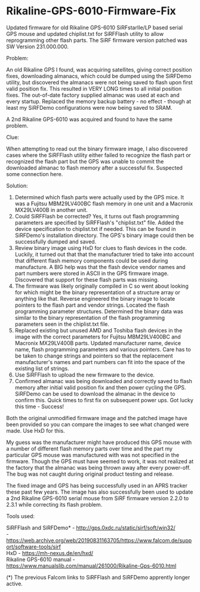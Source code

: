 # Rikaline-GPS-6010-Firmware-Fix
Updated firmware for old Rikaline GPS-6010 SiRFstarIIe/LP based serial GPS mouse and updated chiplist.txt for SiRFFlash utility to allow reprogramming other flash parts. The SiRF firmware version patched was SW Version 231.000.000.

Problem:

An old Rikaline GPS I found, was acquiring satellites, giving correct position fixes, downloading almanacs, which could be dumped using the SiRFDemo utility, but discovered the almanacs were not being saved to flash upon first valid position fix. This resulted in VERY LONG times to all initial position fixes. The out-of-date factory supplied almanac was used at each and every startup. Replaced the memory backup battery - no effect - though at least my SiRFDemo configurations were now being saved to SRAM.

A 2nd Rikaline GPS-6010 was acquired and found to have the same problem.

Clue:

When attempting to read out the binary firmware image, I also discovered cases where the SiRFFlash utility either failed to recognize the flash part or recognized the flash part but the GPS was unable to commit the downloaded almanac to flash memory after a successful fix. Suspected some connection here.

Solution:

1. Determined which flash parts were actually used by the GPS mice. It was a Fujitsu MBM29LV400BC flash memory in one unit and a Macronix MX29LV400B in another unit.<br>
2. Could SiRFFlash be corrected? Yes, it turns out flash programming parameters are specified by SiRFFlash's "chiplist.txt" file. Added the device specification to chiplist.txt if needed. This can be found in SiRFDemo's installation directory. The GPS's binary image could then be successfully dumped and saved.<br>
3. Review binary image using HxD for clues to flash devices in the code. Luckily, it turned out that that the manufacturer tried to take into account that different flash memory components could be used during manufacture. A BIG help was that the flash device vendor names and part numbers were stored in ASCII in the GPS firmware image. Discovered that support for these flash parts was missing.<br>
4. The firmware was likely originally compiled in C so went about looking for which might be the binary representation of a structure array or anything like that. Reverse engineered the binary image to locate pointers to the flash part and vendor strings. Located the flash programming parameter structures. Determined the binary data was similar to the binary representation of the flash programming parameters seen in the chiplist.txt file.<br>
5. Replaced existing but unused AMD and Toshiba flash devices in the image with the correct parameters for Fujitsu MBM29LV400BC and Macronix MX29LV400B parts. Updated manufacturer name, device name, flash programming parameters and various pointers. Care has to be taken to change strings and pointers so that the replacement manufacturer's names and part numbers can fit into the space of the existing list of strings.<br>
6. Use SiRFFlash to upload the new firmware to the device.<br>
7. Confirmed almanac was being downloaded and correctly saved to flash memory after initial valid position fix and then power cycling the GPS. SiRFDemo can be used to download the almanac in the device to confirm this. Quick times to first fix on subsequent power ups. Got lucky this time - Success!

Both the original unmodified firmware image and the patched image have been provided so you can compare the images to see what changed were made. Use HxD for this.

My guess was the manufacturer might have produced this GPS mouse with a number of different flash memory parts over time and the part my particular GPS mouse was manufactured with was not specified in the firmware. Though the GPS must have seemed to work, it was not realized at the factory that the almanac was being thrown away after every power-off. The bug was not caught during original product testing and release.

The fixed image and GPS has being successfully used in an APRS tracker these past few years. The image has also successfully been used to update a 2nd Rikaline GPS-6010 serial mouse from SiRF firmware version 2.2.0 to 2.3.1 while correcting its flash problem.

Tools used:

SiRFFlash and SiRFDemo* - http://gps.0xdc.ru/static/sirf/soft/win32/ <br>
                        - https://web.archive.org/web/20190831163705/https://www.falcom.de/support/software-tools/sirf <br>
HxD - https://mh-nexus.de/en/hxd/ <br>
Rikaline GPS-6010 manual - https://www.manualslib.com/manual/261000/Rikaline-Gps-6010.html <br>

(*) The previous Falcom links to SiRFFlash and SiRFDemo apprently longer active.
